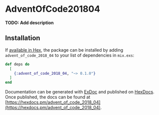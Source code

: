 # AdventOfCode201804

**TODO: Add description**

## Installation

If [available in Hex](https://hex.pm/docs/publish), the package can be installed
by adding `advent_of_code_2018_04` to your list of dependencies in `mix.exs`:

```elixir
def deps do
  [
    {:advent_of_code_2018_04, "~> 0.1.0"}
  ]
end
```

Documentation can be generated with [ExDoc](https://github.com/elixir-lang/ex_doc)
and published on [HexDocs](https://hexdocs.pm). Once published, the docs can
be found at [https://hexdocs.pm/advent_of_code_2018_04](https://hexdocs.pm/advent_of_code_2018_04).

